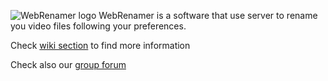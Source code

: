 ![WebRenamer logo](https://github.com/mrwinch/WebRenamer/wiki/Images/logo_1280.png)
WebRenamer is a software that use server to rename you video files following your preferences.

Check [wiki section](https://github.com/mrwinch/WebRenamer/wiki) to find more information

Check also our [group forum](https://groups.google.com/forum/#!forum/webrenamer)


